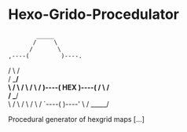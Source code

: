 # Hexo-Grido-Procedulator

            _____
           /     \
          /       \
    ,----(         )----.
   /      \       /      \
  /        \_____/        \
  \        /     \        /
   \      /       \      /
    )----(   HEX   )----(
   /      \       /      \
  /        \_____/        \
  \        /     \        /
   \      /       \      /
    `----(         )----'
          \       /
           \_____/

Procedural generator of hexgrid maps [...]
